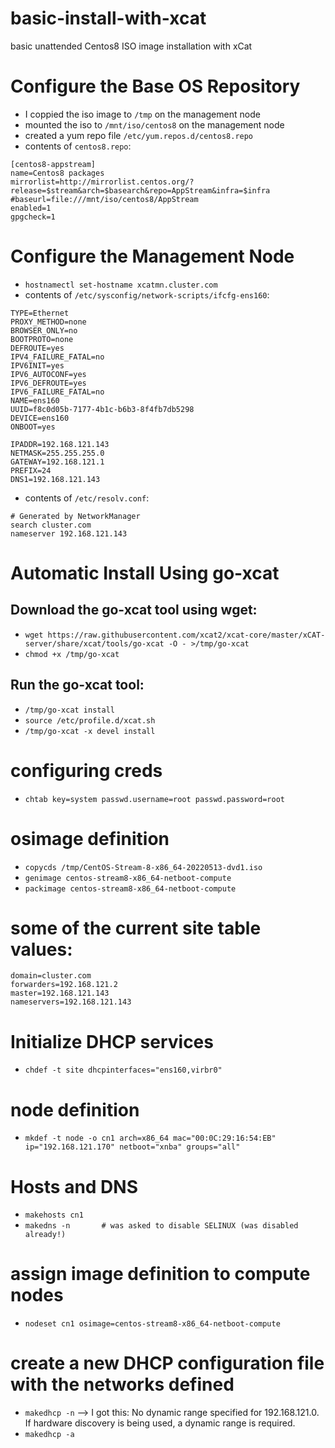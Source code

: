# basic-install-with-xcat
basic unattended Centos8 ISO image installation with xCat

# Configure the Base OS Repository
- I coppied the iso image to `/tmp` on the management node
- mounted the iso to `/mnt/iso/centos8` on the management node
- created a yum repo file `/etc/yum.repos.d/centos8.repo`
- contents of `centos8.repo`:
```
[centos8-appstream]
name=Centos8 packages
mirrorlist=http://mirrorlist.centos.org/?release=$stream&arch=$basearch&repo=AppStream&infra=$infra
#baseurl=file:///mnt/iso/centos8/AppStream
enabled=1
gpgcheck=1
```

# Configure the Management Node
- `hostnamectl set-hostname xcatmn.cluster.com`
- contents of `/etc/sysconfig/network-scripts/ifcfg-ens160`:
```
TYPE=Ethernet
PROXY_METHOD=none
BROWSER_ONLY=no
BOOTPROTO=none
DEFROUTE=yes
IPV4_FAILURE_FATAL=no
IPV6INIT=yes
IPV6_AUTOCONF=yes
IPV6_DEFROUTE=yes
IPV6_FAILURE_FATAL=no
NAME=ens160
UUID=f8c0d05b-7177-4b1c-b6b3-8f4fb7db5298
DEVICE=ens160
ONBOOT=yes

IPADDR=192.168.121.143
NETMASK=255.255.255.0
GATEWAY=192.168.121.1
PREFIX=24
DNS1=192.168.121.143
```
- contents of `/etc/resolv.conf`:
```
# Generated by NetworkManager
search cluster.com
nameserver 192.168.121.143
```

# Automatic Install Using go-xcat

## Download the go-xcat tool using wget:
- `wget https://raw.githubusercontent.com/xcat2/xcat-core/master/xCAT-server/share/xcat/tools/go-xcat -O - >/tmp/go-xcat`
- `chmod +x /tmp/go-xcat`

## Run the go-xcat tool:
- `/tmp/go-xcat install`
- `source /etc/profile.d/xcat.sh`
- `/tmp/go-xcat -x devel install`

# configuring creds
- `chtab key=system passwd.username=root passwd.password=root`

# osimage definition
- `copycds /tmp/CentOS-Stream-8-x86_64-20220513-dvd1.iso`
- `genimage centos-stream8-x86_64-netboot-compute`
- `packimage centos-stream8-x86_64-netboot-compute`

# some of the current site table values:
```
domain=cluster.com
forwarders=192.168.121.2
master=192.168.121.143
nameservers=192.168.121.143
```

# Initialize DHCP services
- `chdef -t site dhcpinterfaces="ens160,virbr0"`

# node definition
- `mkdef -t node -o cn1 arch=x86_64 mac="00:0C:29:16:54:EB" ip="192.168.121.170" netboot="xnba" groups="all"`

# Hosts and DNS
- `makehosts cn1`
- `makedns -n		# was asked to disable SELINUX (was disabled already!)`

# assign image definition to compute nodes
- `nodeset cn1 osimage=centos-stream8-x86_64-netboot-compute`

# create a new DHCP configuration file with the networks defined
- `makedhcp -n`
--> I got this: No dynamic range specified for 192.168.121.0. If hardware discovery is being used, a dynamic range is required.
- `makedhcp -a`
